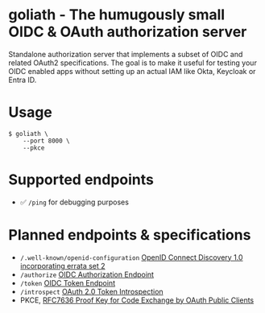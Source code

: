 
# goliath - The humugously small OIDC & OAuth authorization server

Standalone authorization server that implements a subset of OIDC and
related OAuth2 specifications. The goal is to make it useful for
testing your OIDC enabled apps without setting up an actual IAM like
Okta, Keycloak or Entra ID.

# Usage

```text
$ goliath \
    --port 8000 \
    --pkce
```

# Supported endpoints
- ✅ `/ping` for debugging purposes

# Planned endpoints & specifications

- `/.well-known/openid-configuration` [OpenID Connect Discovery 1.0
  incorporating errata set
  2](https://openid.net/specs/openid-connect-discovery-1_0.html)
- `/authorize` [OIDC Authorization Endpoint ](https://openid.net/specs/openid-connect-core-1_0.html#AuthorizationEndpoint)
- `/token` [OIDC Token Endpoint ](https://openid.net/specs/openid-connect-core-1_0.html#TokenEndpoint)
- `/introspect` [OAuth 2.0 Token
  Introspection](https://datatracker.ietf.org/doc/html/rfc7662)
- PKCE, [RFC7636 Proof Key for Code Exchange by OAuth Public
  Clients](https://www.rfc-editor.org/rfc/rfc7636)
